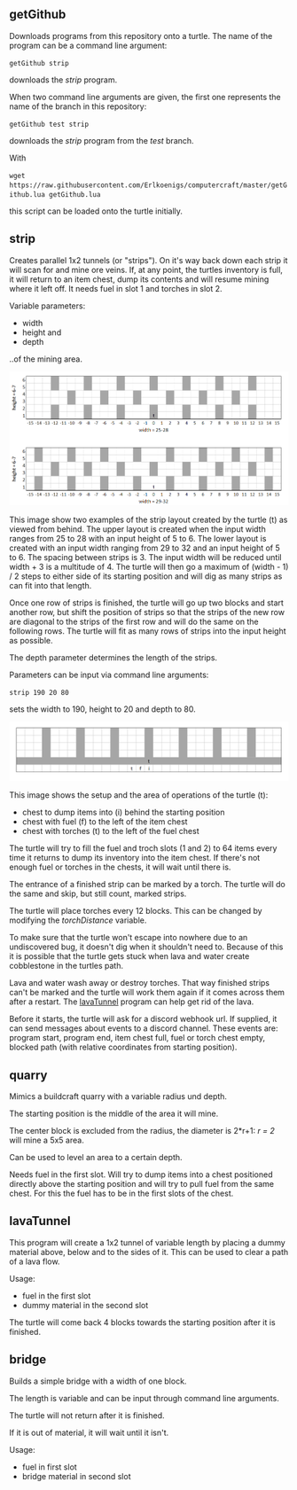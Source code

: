 ## getGithub
Downloads programs from this repository onto a turtle. The name of the program can be a command line argument:

`getGithub strip`

downloads the _strip_ program.

When two command line arguments are given, the first one represents the name of the branch in this repository:

`getGithub test strip`

downloads the _strip_ program from the _test_ branch.

With

`wget https://raw.githubusercontent.com/Erlkoenigs/computercraft/master/getGithub.lua getGithub.lua`

this script can be loaded onto the turtle initially.

## strip
Creates parallel 1x2 tunnels (or "strips"). On it's way back down each strip it will scan for and mine ore veins.
If, at any point, the turtles inventory is full, it will return to an item chest, dump its contents and will resume mining where it left off. It needs fuel in slot 1 and torches in slot 2.

Variable parameters:
* width
* height and
* depth

..of the mining area.

![strip layout from input parameters](images/strip_layout_from_input_parameters.png)

This image show two examples of the strip layout created by the turtle (t) as viewed from behind. The upper layout is created when the input width ranges from 25 to 28 with an input height of 5 to 6. The lower layout is created with an input width ranging from 29 to 32 and an input height of 5 to 6. The spacing between strips is 3. The input width will be reduced until width + 3 is a multitude of 4. The turtle will then go a maximum of (width - 1) / 2 steps to either side of its starting position and will dig as many strips as can fit into that length.

Once one row of strips is finished, the turtle will go up two blocks and start another row, but shift the position of strips so that the strips of the new row are diagonal to the strips of the first row and will do the same on the following rows. The turtle will fit as many rows of strips into the input height as possible.

The depth parameter determines the length of the strips. 

Parameters can be input via command line arguments:

`strip 190 20 80`

sets the width to 190, height to 20 and depth to 80.

![area of operations from above](images/strip_area_of_operations_from_above.png)

This image shows the setup and the area of operations of the turtle (t):
* chest to dump items into (i) behind the starting position
* chest with fuel (f) to the left of the item chest
* chest with torches (t) to the left of the fuel chest

The turtle will try to fill the fuel and troch slots (1 and 2) to 64 items every time it returns to dump its inventory into the item chest.
If there's not enough fuel or torches in the chests, it will wait until there is.

The entrance of a finished strip can be marked by a torch. The turtle will do the same and skip, but still count, marked strips.

The turtle will place torches every 12 blocks. This can be changed by modifying the _torchDistance_ variable.

To make sure that the turtle won't escape into nowhere due to an undiscovered bug, it doesn't dig when it shouldn't need to. Because of this it is possible that the turtle gets stuck when lava and water create cobblestone in the turtles path.

Lava and water wash away or destroy torches. That way finished strips can't be marked and the turtle will work them again if it comes across them after a restart. The [lavaTunnel](https://github.com/Erlkoenigs/computercraft/blob/master/README.md#lavatunnel) program can help get rid of the lava.

Before it starts, the turtle will ask for a discord webhook url. If supplied, it can send messages about events to a discord channel. These events are: program start, program end, item chest full, fuel or torch chest empty, blocked path (with relative coordinates from starting position).


## quarry
Mimics a buildcraft quarry with a variable radius und depth.

The starting position is the middle of the area it will mine.

The center block is excluded from the radius, the diameter is 2*r+1: _r = 2_ will mine a 5x5 area.

Can be used to level an area to a certain depth.

Needs fuel in the first slot. Will try to dump items into a chest positioned directly above the starting position and will try to pull fuel from the same chest. For this the fuel has to be in the first slots of the chest.

## lavaTunnel
This program will create a 1x2 tunnel of variable length by placing a dummy material above, below and to the sides of it. This can be used to clear a path of a lava flow.

Usage:
* fuel in the first slot
* dummy material in the second slot

The turtle will come back 4 blocks towards the starting position after it is finished.

## bridge
Builds a simple bridge with a width of one block. 

The length is variable and can be input through command line arguments.

The turtle will not return after it is finished. 

If it is out of material, it will wait until it isn't.

Usage:
* fuel in first slot
* bridge material in second slot
